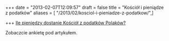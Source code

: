 +++
date = "2013-02-07T12:09:57"
draft = false
title = "Kościół i pieniądze z podatków"
aliases = [ "/2013/02/kosciol-i-pieniadze-z-podatkow/",]

+++
[Ile pieniędzy dostanie Kościół z podatków
Polaków?](http://wyborcza.pl/wyborcza/1,105226,13359642,Ile_pieniedzy_dostanie_Kosciol_z_podatkow_Polakow_.html)

Zobaczcie ankietę pod artykułem.

